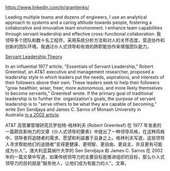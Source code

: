 <https://www.linkedin.com/in/grantjenks/>

Leading multiple teams and dozens of engineers, I use an analytical approach to systems and a caring attitude towards people, fostering a collaborative and innovative team environment. I enhance team capabilities through servant leadership and effective cross-functional collaboration.
我领导多个团队和数十名工程师，采用系统分析方法和对人的关怀态度，营造协作和创新的团队环境。我通过仆人式领导和有效的跨职能协作来增强团队能力。

[Servant Leadership Theory](https://www.pon.harvard.edu/daily/leadership-skills-daily/servant-leadership-theory/)

In an influential 1977 article, "Essentials of Servant Leadership," Robert Greenleaf, an AT&T executive and management researcher, proposed a leadership style in which leaders put the needs, aspirations, and interests of their followers above their own. These leaders seek to help their followers "grow healthier, wiser, freer, more autonomous, and more likely themselves to become servants," Greenleaf wrote. If the primary goal of traditional leadership is to further the  organization's goals, the purpose of servant leadership is to "serve others to be what they are capable of becoming," write Sen Sendjaya and James C. Sarros of Monash University in Australia [in a 2002 article](https://journals.sagepub.com/doi/10.1177/107179190200900205).

AT&T 高管兼管理研究员罗伯特-格林利夫 (Robert Greenleaf) 在 1977 年发表的一篇颇具影响力的文章《仆人式领导的要素》中提出了一种领导风格，在这种风格中，领导者将追随者的需求、愿望和利益置于自身之上。格林利夫写道，这些领导人寻求帮助他们的追随者"变得更健康、更明智、更自由、更自主，并且更有可能成为仆人"。澳大利亚莫纳什大学的 Sen Sendjaya 和 James C. Sarros 在 2002 年的一篇文章中写道，如果传统领导力的主要目标是推进组织的目标，那么仆人式领导力的目的就是"服务他人，让他们成为有能力的人"。文章。